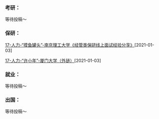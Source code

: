 ### 考研：

等待投稿～

### 保研：

[17-人力-“摸鱼罐头”-南京理工大学《经管类保研线上面试经验分享》](升学就业/商学院/17-人力-摸鱼罐头.md)[2021-01-03]

[17-人力-“许小年”-厦门大学（外链）](升学就业/商学院/17-人力-许小年.md)[2021-01-03]

### 就业：

等待投稿～

### 出国：

等待投稿～
